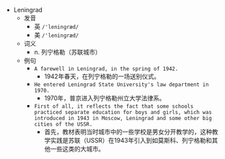 - Leningrad
  - 发音
    - 英 `/'leninɡræd/`
    - 美 `/'leninɡræd/`
  - 词义
    - n. 列宁格勒（苏联城市）
  - 例句
    - `A farewell in Leningrad, in the spring of 1942.`
      - 1942年春天，在列宁格勒的一场送别仪式。
    - `He entered Leningrad State University's law department in 1970.`
      - 1970年，普京进入列宁格勒州立大学法律系。
    - `First of all, it reflects the fact that some schools practiced separate education for boys and girls, which was introduced in 1943 in Moscow, Leningrad and some other big cities of the USSR.`
      - 首先，教材表明当时城市中的一些学校是男女分开教学的，这种教学实践是苏联（USSR）在1943年引入到如莫斯科、列宁格勒和其他一些这类的大城市。

